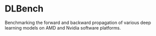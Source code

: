 # DLBench
Benchmarking the forward and backward propagation of various deep learning models on AMD and Nvidia software platforms.
